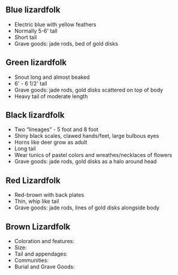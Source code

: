 
## Blue lizardfolk
* Electric blue with yellow feathers
* Normally 5-6' tall
* Short tail
* Grave goods: jade rods, bed of gold disks

## Green lizardfolk
* Snout long and almost beaked
* 6' - 6 1/2' tall
* Grave goods: jade rods, gold disks scattered on top of body
* Heavy tail of moderate length

## Black lizardfolk
* Two “lineages” - 5 foot and 8 foot
* Shiny black scales, clawed hands/feet, large bulbous eyes
* Horns like deer grow as adult
* Long tail
* Wear tunics of pastel colors and wreathes/necklaces of flowers
* Grave goods: jade rods, gold disks as a halo around head

## Red Lizardfolk
* Red-brown with back plates
* Thin, whip like tail
* Grave goods: jade rods, lines of gold disks alongside body

## Brown Lizardfolk
* Coloration and features:
* Size:
* Tail and appendages:
* Communities:
* Burial and Grave Goods: